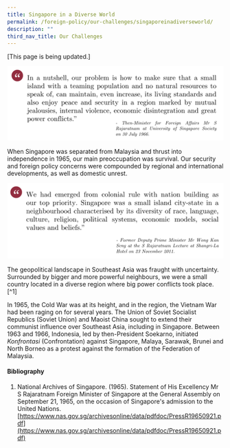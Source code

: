 ```yaml
---
title: Singapore in a Diverse World
permalink: /foreign-policy/our-challenges/singaporeinadiverseworld/
description: ""
third_nav_title: Our Challenges
---
```

[This page is being updated.]

![](/images/s%20rajaratnam%20speech%2030%20july%201966a.png)

When Singapore was separated from Malaysia and thrust into independence in 1965, our main preoccupation was survival. Our security and foreign policy concerns were compounded by regional and international developments, as well as domestic unrest.

![](/images/wong%20kan%20seng%20speech%2023%20nov%202011.png)

The geopolitical landscape in Southeast Asia was fraught with uncertainty. Surrounded by bigger and more powerful neighbours, we were a small country located in a diverse region where big power conflicts took place. [^1]

In 1965, the Cold War was at its height, and in the region, the Vietnam War had been raging on for several years. The Union of Soviet Socialist Republics (Soviet Union) and Maoist China sought to extend their communist influence over Southeast Asia, including in Singapore. Between 1963 and 1966, Indonesia, led by then-President Soekarno, initiated *Konfrontasi* (Confrontation) against Singapore, Malaya, Sarawak, Brunei and North Borneo as a protest against the formation of the Federation of Malaysia.




#### Bibliography

1. National Archives of Singapore. (1965). Statement of His Excellency Mr S Rajaratnam Foreign Minister of Singapore at the General Assembly on September 21, 1965, on the occasion of Singapore's admission to the United Nations. [https://www.nas.gov.sg/archivesonline/data/pdfdoc/PressR19650921.pdf](https://www.nas.gov.sg/archivesonline/data/pdfdoc/PressR19650921.pdf)